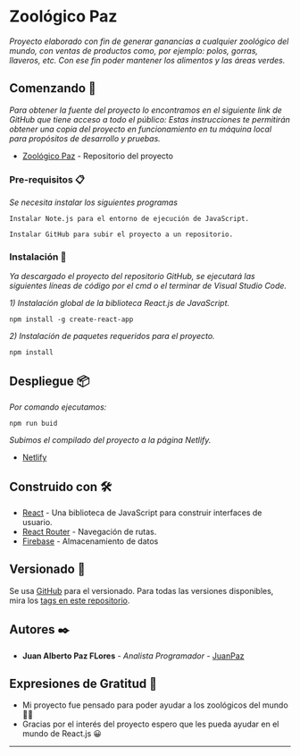 # Zoológico Paz

_Proyecto elaborado con fin de generar ganancias a cualquier zoológico del mundo, con ventas de productos como, por ejemplo: polos, gorras, llaveros, etc. Con ese fin poder mantener los alimentos y las áreas verdes._

## Comenzando 🚀

_Para obtener la fuente del proyecto lo encontramos en el siguiente link de GitHub que tiene acceso a todo el público:_
_Estas instrucciones te permitirán obtener una copia del proyecto en funcionamiento en tu máquina local para propósitos de desarrollo y pruebas._
* [Zoológico Paz](https://github.com/poderosodorXD/Zoologico_Paz) - Repositorio del proyecto 

### Pre-requisitos 📋

_Se necesita instalar los siguientes programas_

```
Instalar Note.js para el entorno de ejecución de JavaScript.
```
```
Instalar GitHub para subir el proyecto a un repositorio.
```


### Instalación 🔧

_Ya descargado el proyecto del repositorio GitHub, se ejecutará las siguientes líneas de código por el cmd o el terminar de Visual Studio Code._

_1) Instalación global de la biblioteca React.js de JavaScript._
```
npm install -g create-react-app
```

_2) Instalación de paquetes requeridos para el proyecto._
```
npm install
```

## Despliegue 📦

_Por comando ejecutamos:_
```
npm run buid
```

_Subimos el compilado del proyecto a la página Netlify._
* [Netlify](https://www.netlify.com/)

## Construido con 🛠️
* [React](https://es.reactjs.org/docs/create-a-new-react-app.html#gatsby-focus-wrapper) - Una biblioteca de JavaScript para construir interfaces de usuario.
* [React Router](https://reactrouter.com/docs/en/v6/getting-started/installation) - Navegación de rutas.
* [Firebase](https://firebase.google.com/docs/web/setup?hl=es-419) - Almacenamiento de datos 

## Versionado 📌

Se usa [GitHub](https://github.com/) para el versionado. Para todas las versiones disponibles, mira los [tags en este repositorio](https://github.com/poderosodorXD/Zoologico_Paz).

## Autores ✒️
* **Juan Alberto Paz FLores** - *Analista Programador* - [JuanPaz](https://github.com/poderosodorXD)
 
## Expresiones de Gratitud 🎁

* Mi proyecto fue pensado para poder ayudar a los zoológicos del mundo 📢🦁
* Gracias por el interés del proyecto espero que les pueda ayudar en el mundo de React.js 😀
---
